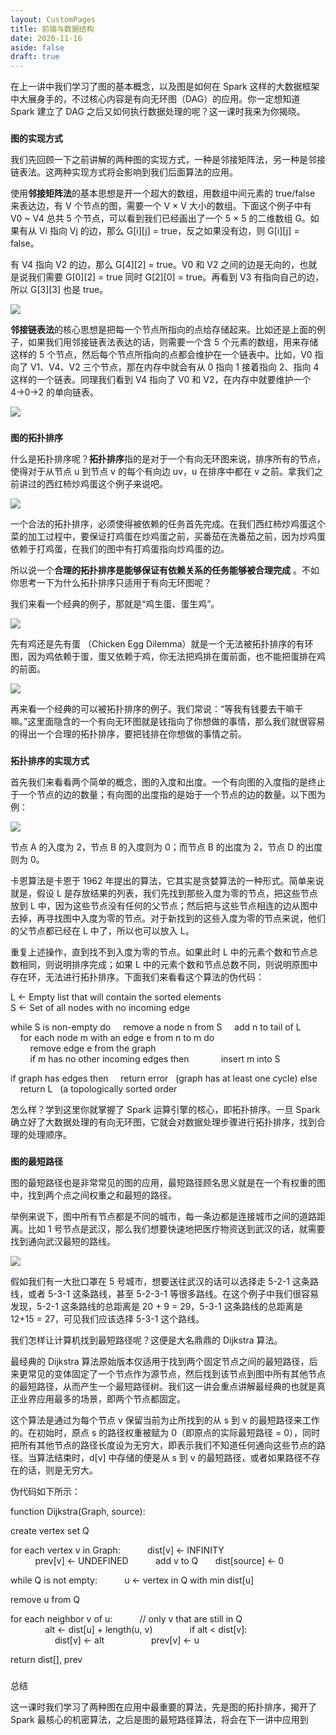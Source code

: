 ```yaml
---
layout: CustomPages
title: 前端与数据结构
date: 2020-11-16
aside: false
draft: true
---
```


在上一讲中我们学习了图的基本概念，以及图是如何在 Spark 这样的大数据框架中大展身手的，不过核心内容是有向无环图（DAG）的应用。你一定想知道 Spark 建立了 DAG 之后又如何执行数据处理的呢？这一课时我来为你揭晓。

###

**图的实现方式**

我们先回顾一下之前讲解的两种图的实现方式，一种是邻接矩阵法，另一种是邻接链表法。这两种实现方式将会影响到我们后面算法的应用。

使用**邻接矩阵法**的基本思想是开一个超大的数组，用数组中间元素的 true/false 来表达边，有 V 个节点的图，需要一个 V × V 大小的数组。下面这个例子中有 V0 ~ V4 总共 5 个节点，可以看到我们已经画出了一个 5 × 5 的二维数组 G。如果有从 Vi 指向 Vj 的边，那么 G\[i\]\[j\] = true，反之如果没有边，则 G\[i\]\[j\] = false。

有 V4 指向 V2 的边，那么 G\[4\]\[2\] = true。V0 和 V2 之间的边是无向的，也就是说我们需要 G\[0\]\[2\] = true 同时 G\[2\]\[0\] = true。再看到 V3 有指向自己的边，所以 G\[3\]\[3\] 也是 true。

![](https://s0.lgstatic.com/i/image3/M01/68/BA/Cgq2xl5PhMCAeUfMAAGzC982uo4755.png)

**邻接链表法**的核心思想是把每一个节点所指向的点给存储起来。比如还是上面的例子，如果我们用邻接链表法表达的话，则需要一个含 5 个元素的数组，用来存储这样的 5 个节点，然后每个节点所指向的点都会维护在一个链表中。比如，V0 指向了 V1、V4、V2 三个节点，那在内存中就会有从 0 指向 1 接着指向 2、指向 4 这样的一个链表。同理我们看到 V4 指向了 V0 和 V2，在内存中就要维护一个 4→0→2 的单向链表。

![](https://s0.lgstatic.com/i/image3/M01/68/BA/Cgq2xl5PhP6AOqjUAAJeI18cJBs969.png)

###

**图的拓扑排序**

什么是拓扑排序呢？**拓扑排序**指的是对于一个有向无环图来说，排序所有的节点，使得对于从节点 u 到节点 v 的每个有向边 uv，u 在排序中都在 v 之前。拿我们之前讲过的西红柿炒鸡蛋这个例子来说吧。

![](https://s0.lgstatic.com/i/image3/M01/68/BA/Cgq2xl5PhRiASCvUAAEg6MYD32c725.png)

一个合法的拓扑排序，必须使得被依赖的任务首先完成。在我们西红柿炒鸡蛋这个菜的加工过程中，要保证打鸡蛋在炒鸡蛋之前，买番茄在洗番茄之前，因为炒鸡蛋依赖于打鸡蛋，在我们的图中有打鸡蛋指向炒鸡蛋的边。

所以说一个**合理的拓扑排序是能够保证有依赖关系的任务能够被合理完成** 。不如你思考一下为什么拓扑排序只适用于有向无环图呢？

我们来看一个经典的例子，那就是“鸡生蛋、蛋生鸡”。

![](https://s0.lgstatic.com/i/image3/M01/68/BA/Cgq2xl5PhTaATFu_AADm09R0Qrs108.png)

先有鸡还是先有蛋 （Chicken Egg Dilemma）就是一个无法被拓扑排序的有环图，因为鸡依赖于蛋，蛋又依赖于鸡，你无法把鸡排在蛋前面，也不能把蛋排在鸡的前面。

![](https://s0.lgstatic.com/i/image3/M01/68/BA/Cgq2xl5PhVmABMV-AACqQHeznac129.png)

再来看一个经典的可以被拓扑排序的例子。我们常说：“等我有钱要去干嘛干嘛。”这里面隐含的一个有向无环图就是钱指向了你想做的事情，那么我们就很容易的得出一个合理的拓扑排序，要把钱排在你想做的事情之前。

###

**拓扑排序的实现方式**

首先我们来看看两个简单的概念，图的入度和出度。一个有向图的入度指的是终止于一个节点的边的数量；有向图的出度指的是始于一个节点的边的数量。以下图为例：

![](https://s0.lgstatic.com/i/image3/M01/68/BA/Cgq2xl5PhXqAHIPnAAFlOiiY74g976.png)

节点 A 的入度为 2，节点 B 的入度则为 0；而节点 B 的出度为 2，节点 D 的出度则为 0。

卡恩算法是卡恩于 1962 年提出的算法，它其实是贪婪算法的一种形式。简单来说就是，假设 L 是存放结果的列表，我们先找到那些入度为零的节点，把这些节点放到 L 中，因为这些节点没有任何的父节点；然后把与这些节点相连的边从图中去掉，再寻找图中入度为零的节点。对于新找到的这些入度为零的节点来说，他们的父节点都已经在 L 中了，所以也可以放入 L。

重复上述操作，直到找不到入度为零的节点。如果此时 L 中的元素个数和节点总数相同，则说明排序完成；如果 L 中的元素个数和节点总数不同，则说明原图中存在环，无法进行拓扑排序。下面我们来看看这个算法的伪代码：

L ← Empty list that will contain the sorted elements
S ← Set of all nodes with no incoming edge

while S is non\-empty do
    remove a node n from S
    add n to tail of L
    for each node m with an edge e from n to m do
        remove edge e from the graph
        if m has no other incoming edges then
            insert m into S

if graph has edges then
    return error   (graph has at least one cycle)
else
    return L   (a topologically sorted order

怎么样？学到这里你就掌握了 Spark 运算引擎的核心，即拓扑排序。一旦 Spark 确立好了大数据处理的有向无环图，它就会对数据处理步骤进行拓扑排序，找到合理的处理顺序。

###

**图的最短路径**

图的最短路径也是非常常见的图的应用，最短路径顾名思义就是在一个有权重的图中，找到两个点之间权重之和最短的路径。

举例来说下，图中所有节点都是不同的城市，每一条边都是连接城市之间的道路距离。比如 1 号节点是武汉，那么我们想要快速地把医疗物资送到武汉的话，就需要找到通向武汉最短的路线。

![](https://s0.lgstatic.com/i/image3/M01/68/BB/Cgq2xl5PhcKAUl9LAAF9nDbbVCQ658.png)

假如我们有一大批口罩在 5 号城市，想要送往武汉的话可以选择走 5\-2\-1 这条路线，或者 5\-3\-1 这条路线，甚至 5\-2\-3\-1 等很多路线。在这个例子中我们很容易发现，5\-2\-1 这条路线的总距离是 20 + 9 = 29，5\-3\-1 这条路线的总距离是 12+15 = 27，可见我们应该选择 5\-3\-1 这个路线。

我们怎样让计算机找到最短路径呢？这便是大名鼎鼎的 Dijkstra 算法。

最经典的 Dijkstra 算法原始版本仅适用于找到两个固定节点之间的最短路径，后来更常见的变体固定了一个节点作为源节点，然后找到该节点到图中所有其他节点的最短路径，从而产生一个最短路径树。我们这一讲会重点讲解最经典的也就是真正业界应用最多的场景，即两个节点都固定。

这个算法是通过为每个节点 v 保留当前为止所找到的从 s 到 v 的最短路径来工作的。在初始时，原点 s 的路径权重被赋为 0（即原点的实际最短路径 = 0），同时把所有其他节点的路径长度设为无穷大，即表示我们不知道任何通向这些节点的路径。当算法结束时，d\[v\] 中存储的便是从 s 到 v 的最短路径，或者如果路径不存在的话，则是无穷大。

伪代码如下所示：

function Dijkstra(Graph, source):

create vertex set Q

for each vertex v in Graph:
          dist\[v\] ← INFINITY
          prev\[v\] ← UNDEFINED
          add v to Q
      dist\[source\] ← 0

while Q is not empty:
          u ← vertex in Q with min dist\[u\]

remove u from Q

for each neighbor v of u:           // only v that are still in Q
              alt ← dist\[u\] + length(u, v)
              if alt < dist\[v\]:
                  dist\[v\] ← alt
                  prev\[v\] ← u

return dist\[\], prev

###

总结

这一课时我们学习了两种图在应用中最重要的算法，先是图的拓扑排序，揭开了 Spark 最核心的机密算法，之后是图的最短路径算法，将会在下一讲中应用到

